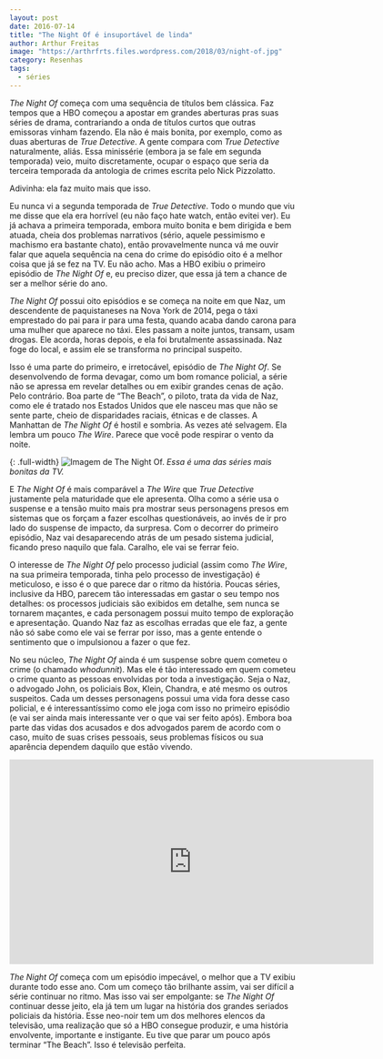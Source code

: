 ```yaml
---
layout: post
date: 2016-07-14
title: "The Night Of é insuportável de linda"
author: Arthur Freitas
image: "https://arthrfrts.files.wordpress.com/2018/03/night-of.jpg"
category: Resenhas
tags:
  - séries
---
```


_The Night Of_ começa com uma sequência de títulos bem clássica. Faz tempos que a HBO começou a apostar em grandes aberturas pras suas séries de drama, contrariando a onda de títulos curtos que outras emissoras vinham fazendo. Ela não é mais bonita, por exemplo, como as duas aberturas de _True Detective_. A gente compara com _True Detective_ naturalmente, aliás. Essa minissérie (embora ja se fale em segunda temporada) veio, muito discretamente, ocupar o espaço que seria da terceira temporada da antologia de crimes escrita pelo Nick Pizzolatto.

Adivinha: ela faz muito mais que isso.

Eu nunca vi a segunda temporada de _True Detective_. Todo o mundo que viu me disse que ela era horrível (eu não faço hate watch, então evitei ver). Eu já achava a primeira temporada, embora muito bonita e bem dirigida e bem atuada, cheia dos problemas narrativos (sério, aquele pessimismo e machismo era bastante chato), então provavelmente nunca vá me ouvir falar que aquela sequência na cena do crime do episódio oito é a melhor coisa que já se fez na TV. Eu não acho. Mas a HBO exibiu o primeiro episódio de _The Night Of_ e, eu preciso dizer, que essa já tem a chance de ser a melhor série do ano.

_The Night Of_ possui oito episódios e se começa na noite em que Naz, um descendente de paquistaneses na Nova York de 2014, pega o táxi emprestado do pai para ir para uma festa, quando acaba dando carona para uma mulher que aparece no táxi. Eles passam a noite juntos, transam, usam drogas. Ele acorda, horas depois, e ela foi brutalmente assassinada. Naz foge do local, e assim ele se transforma no principal suspeito.

Isso é uma parte do primeiro, e irretocável, episódio de _The Night Of_. Se desenvolvendo de forma devagar, como um bom romance policial, a série não se apressa em revelar detalhes ou em exibir grandes cenas de ação. Pelo contrário. Boa parte de “The Beach”, o piloto, trata da vida de Naz, como ele é tratado nos Estados Unidos que ele nasceu mas que não se sente parte, cheio de disparidades raciais, étnicas e de classes. A Manhattan de _The Night Of_ é hostil e sombria. As vezes até selvagem. Ela lembra um pouco _The Wire_. Parece que você pode respirar o vento da noite.

{: .full-width}
![Imagem de The Night Of.](https://arthrfrts.files.wordpress.com/2018/03/nightof.jpg)
_Essa é uma das séries mais bonitas da TV._

E _The Night Of_ é mais comparável a _The Wire_ que _True Detective_ justamente pela maturidade que ele apresenta. Olha como a série usa o suspense e a tensão muito mais pra mostrar seus personagens presos em sistemas que os forçam a fazer escolhas questionáveis, ao invés de ir pro lado do suspense de impacto, da surpresa. Com o decorrer do primeiro episódio, Naz vai desaparecendo atrás de um pesado sistema judicial, ficando preso naquilo que fala. Caralho, ele vai se ferrar feio.

O interesse de _The Night Of_ pelo processo judicial (assim como _The Wire_, na sua primeira temporada, tinha pelo processo de investigação) é meticuloso, e isso é o que parece dar o ritmo da história. Poucas séries, inclusive da HBO, parecem tão interessadas em gastar o seu tempo nos detalhes: os processos judiciais são exibidos em detalhe, sem nunca se tornarem maçantes, e cada personagem possui muito tempo de exploração e apresentação. Quando Naz faz as escolhas erradas que ele faz, a gente não só sabe como ele vai se ferrar por isso, mas a gente entende o sentimento que o impulsionou a fazer o que fez.

No seu núcleo, _The Night Of_ ainda é um suspense sobre quem cometeu o crime (o chamado _whodunnit_). Mas ele é tão interessado em quem cometeu o crime quanto as pessoas envolvidas por toda a investigação. Seja o Naz, o advogado John, os policiais Box, Klein, Chandra, e até mesmo os outros suspeitos. Cada um desses personagens possui uma vida fora desse caso policial, e é interessantíssimo como ele joga com isso no primeiro episódio (e vai ser ainda mais interessante ver o que vai ser feito após). Embora boa parte das vidas dos acusados e dos advogados parem de acordo com o caso, muito de suas crises pessoais, seus problemas físicos ou sua aparência dependem daquilo que estão vivendo.

<iframe width="640" height="360" src="https://www.youtube.com/embed/556N5vojtp0" frameborder="0" allow="autoplay; encrypted-media" allowfullscreen></iframe>

_The Night Of_ começa com um episódio impecável, o melhor que a TV exibiu durante todo esse ano. Com um começo tão brilhante assim, vai ser difícil a série continuar no ritmo. Mas isso vai ser empolgante: se _The Night Of_ continuar desse jeito, ela já tem um lugar na história dos grandes seriados policiais da história. Esse neo-noir tem um dos melhores elencos da televisão, uma realização que só a HBO consegue produzir, e uma história envolvente, importante e instigante. Eu tive que parar um pouco após terminar “The Beach”. Isso é televisão perfeita.

